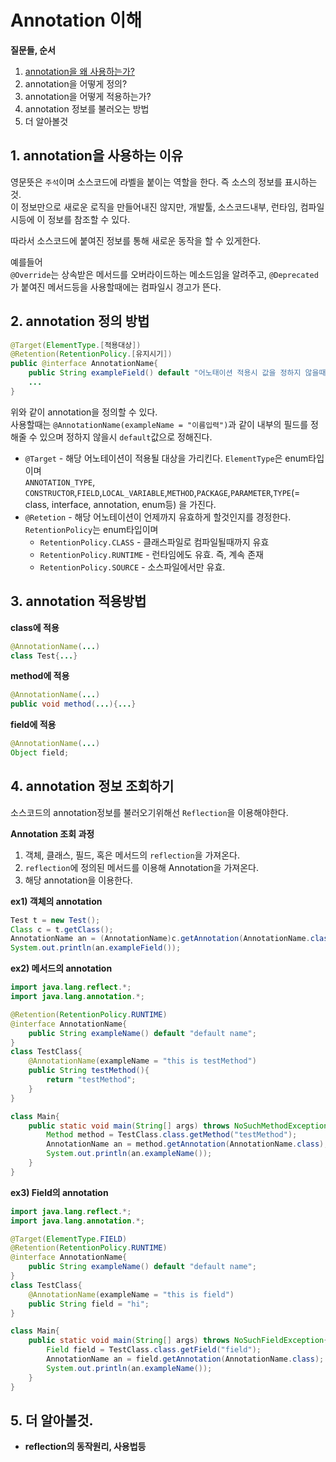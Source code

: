 # Annotation 이해  
  
__질문들, 순서__
1. [annotation을 왜 사용하는가?](#link1)
2. annotation을 어떻게 정의?
3. annotation을 어떻게 적용하는가?
4. annotation 정보를 불러오는 방법
5. 더 알아볼것
  
## 1. annotation을 사용하는 이유<a name="link1"></a>
영문뜻은 `주석`이며 소스코드에 라벨을 붙이는 역할을 한다. 즉 소스의 정보를 표시하는것.  
이 정보만으로 새로운 로직을 만들어내진 않지만,
개발툴, 소스코드내부, 런타임, 컴파일시등에 이 정보를 참조할 수 있다.  
  
따라서 소스코드에 붙여진 정보를 통해 새로운 동작을 할 수 있게한다.  

예를들어  
`@Override`는 상속받은 메서드를 오버라이드하는 메소드임을 알려주고,
`@Deprecated`가 붙여진 메서드등을 사용할때에는 컴파일시 경고가 뜬다.

## 2. annotation 정의 방법
```java
@Target(ElementType.[적용대상])
@Retention(RetentionPolicy.[유지시기])
public @interface AnnotationName{
    public String exampleField() default "어노태이션 적용시 값을 정하지 않을때 d_efault 값";
    ...
}
```
위와 같이 annotation을 정의할 수 있다.  
사용할때는 `@AnnotationName(exampleName = "이름입력")`과 같이 내부의 필드를 정해줄 수 있으며 정하지 않을시 `default`값으로 정해진다.  
  
* `@Target` - 해당 어노테이션이 적용될 대상을 가리킨다. `ElementType`은 enum타입이며  
`ANNOTATION_TYPE`, `CONSTRUCTOR`,`FIELD`,`LOCAL_VARIABLE`,`METHOD`,`PACKAGE`,`PARAMETER`,`TYPE`(= class, interface, annotation, enum등) 을 가진다.
* `@Retetion` - 해당 어노테이션이 언제까지 유효하게 할것인지를 경정한다.
`RetentionPolicy`는 enum타입이며
    * `RetentionPolicy.CLASS` - 클래스파일로 컴파일될때까지 유효
    * `RetentionPolicy.RUNTIME` - 런타임에도 유효. 즉, 계속 존재
    * `RetentionPolicy.SOURCE` - 소스파일에서만 유효.
## 3. annotation 적용방법
__class에 적용__
```java
@AnnotationName(...)
class Test{...}
```
__method에 적용__
```java
@AnnotationName(...)
public void method(...){...}
```
__field에 적용__
```java
@AnnotationName(...)
Object field;
```
  
## 4. annotation 정보 조회하기
소스코드의 annotation정보를 불러오기위해선 `Reflection`을 이용해야한다.  
  
__Annotation 조회 과정__
1. 객체, 클래스, 필드, 혹은 메서드의 `reflection`을 가져온다.
2. `reflection`에 정의된 메서드를 이용해 Annotation을 가져온다.
3. 해당 annotation을 이용한다.
   
__ex1) 객체의 annotation__
```java
Test t = new Test();
Class c = t.getClass();
AnnotationName an = (AnnotationName)c.getAnnotation(AnnotationName.class);
System.out.println(an.exampleField());
```

__ex2) 메서드의 annotation__
```java
import java.lang.reflect.*;
import java.lang.annotation.*;

@Retention(RetentionPolicy.RUNTIME)
@interface AnnotationName{
    public String exampleName() default "default name";
}
class TestClass{
    @AnnotationName(exampleName = "this is testMethod")
    public String testMethod(){
        return "testMethod";
    }
}

class Main{
    public static void main(String[] args) throws NoSuchMethodException{
        Method method = TestClass.class.getMethod("testMethod");
        AnnotationName an = method.getAnnotation(AnnotationName.class);
        System.out.println(an.exampleName());
    }
}
```

__ex3) Field의 annotation__
```java
import java.lang.reflect.*;
import java.lang.annotation.*;

@Target(ElementType.FIELD)
@Retention(RetentionPolicy.RUNTIME)
@interface AnnotationName{
    public String exampleName() default "default name";
}
class TestClass{
    @AnnotationName(exampleName = "this is field")
    public String field = "hi";
}

class Main{
    public static void main(String[] args) throws NoSuchFieldException{
        Field field = TestClass.class.getField("field");
        AnnotationName an = field.getAnnotation(AnnotationName.class);
        System.out.println(an.exampleName());
    }
}
```
  
## 5. 더 알아볼것.
* __reflection의 동작원리, 사용법등__